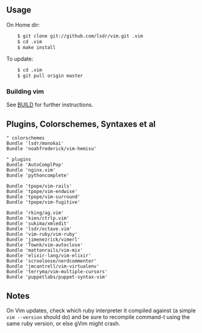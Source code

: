 ## Usage
On Home dir:

```sh
    $ git clone git://github.com/lsdr/vim.git .vim  
    $ cd .vim
    $ make install
```

To update:

```sh
    $ cd .vim
    $ git pull origin master
```

### Building vim
See [BUILD](https://github.com/lsdr/vim-folder/blob/master/BUILD.md) for
further instructions.

## Plugins, Colorschemes, Syntaxes et al
```VimL
" colorschemes
Bundle 'lsdr/monokai'
Bundle 'noahfrederick/vim-hemisu'

" plugins
Bundle 'AutoComplPop'
Bundle 'nginx.vim'
Bundle 'pythoncomplete'

Bundle 'tpope/vim-rails'
Bundle 'tpope/vim-endwise'
Bundle 'tpope/vim-surround'
Bundle 'tpope/vim-fugitive'

Bundle 'rking/ag.vim'
Bundle 'kien/ctrlp.vim'
Bundle 'sukima/xmledit'
Bundle 'lsdr/octave.vim'
Bundle 'vim-ruby/vim-ruby'
Bundle 'jimenezrick/vimerl'
Bundle 'Townk/vim-autoclose'
Bundle 'mattonrails/vim-mix'
Bundle 'elixir-lang/vim-elixir'
Bundle 'scrooloose/nerdcommenter'
Bundle 'jmcantrell/vim-virtualenv'
Bundle 'terryma/vim-multiple-cursors'
Bundle 'puppetlabs/puppet-syntax-vim'
```

## Notes
On Vim updates, check which ruby interpreter it compiled against (a simple `vim --version`
should do) and be sure to recompile command-t using the same ruby version,
or else gVim might crash.

